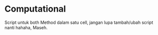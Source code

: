 # Computational

Script untuk both Method dalam satu cell, jangan lupa tambah/ubah script nanti hahaha, Maseh.
